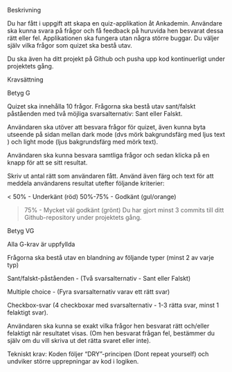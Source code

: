 Beskrivning

Du har fått i uppgift att skapa en quiz-applikation åt Ankademin. Användare ska kunna svara på frågor och få feedback på huruvida hen besvarat dessa rätt eller fel. Applikationen ska fungera utan några större buggar. Du väljer själv vilka frågor som quizet ska bestå utav.

Du ska även ha ditt projekt på Github och pusha upp kod kontinuerligt under projektets gång.

Kravsättning

Betyg G

Quizet ska innehålla 10 frågor. Frågorna ska bestå utav sant/falskt påståenden med två möjliga svarsalternativ: Sant eller Falskt.

Användaren ska utöver att besvara frågor för quizet, även kunna byta utseende på sidan mellan dark mode (dvs mörk bakgrundsfärg med ljus text ) och light mode (ljus bakgrundsfärg med mörk text).

Användaren ska kunna besvara samtliga frågor och sedan klicka på en knapp för att se sitt resultat.

Skriv ut antal rätt som användaren fått. Använd även färg och text för att meddela användarens resultat utefter följande kriterier: 

< 50% - Underkänt (röd)
50%-75% - Godkänt (gul/orange)
> 75% - Mycket väl godkänt (grönt)
Du har gjort minst 3 commits till ditt Github-repository under projektets gång.

Betyg VG

Alla G-krav är uppfyllda

Frågorna ska bestå utav en blandning av följande typer (minst 2 av varje typ)

Sant/falskt-påståenden - (Två svarsalternativ - Sant eller Falskt)

Multiple choice - (Fyra svarsalternativ varav ett rätt svar)

Checkbox-svar (4 checkboxar med svarsalternativ - 1-3 rätta svar, minst 1 felaktigt svar).

Användaren ska kunna se exakt vilka frågor hen besvarat rätt och/eller felaktigt när resultatet visas. (Om hen besvarat frågan fel, bestämmer du själv om du vill skriva ut det rätta svaret eller inte).

Tekniskt krav: Koden följer “DRY”-principen (Dont repeat yourself) och undviker större upprepningar av kod i logiken.

